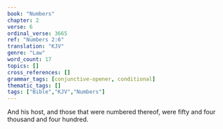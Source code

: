 ```yaml
---
book: "Numbers"
chapter: 2
verse: 6
ordinal_verse: 3665
ref: "Numbers 2:6"
translation: "KJV"
genre: "Law"
word_count: 17
topics: []
cross_references: []
grammar_tags: [conjunctive-opener, conditional]
thematic_tags: []
tags: ["Bible","KJV","Numbers"]
---
```

And his host, and those that were numbered thereof, were fifty and four thousand and four hundred.
